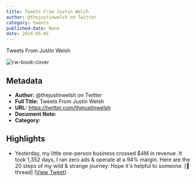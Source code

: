 ```yaml
---
title: Tweets From Justin Welsh
author: @thejustinwelsh on Twitter
category: tweets
published-date: None
date: 2024-05-01
---
```

Tweets From Justin Welsh

![rw-book-cover](https://pbs.twimg.com/profile_images/1365425625616556045/NDhia9nF.jpg)

## Metadata
- **Author:** @thejustinwelsh on Twitter
- **Full Title:** Tweets From Justin Welsh
- **URL:** https://twitter.com/thejustinwelsh
- **Document Note:** 
- **Category:**

## Highlights
- Yesterday, my little one-person business crossed $4M in revenue.
  It took 1,352 days, I ran zero ads & operate at a 94% margin.
  Here are the 20 steps of my wild & strange journey:
  Hope it's helpful to someone.
  [🧵 thread] ([View Tweet](https://twitter.com/thejustinwelsh/status/1660619395532505094))
